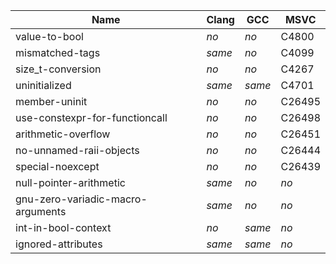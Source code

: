 Name                                  | Clang        | GCC              | MSVC   |
--------------------------------------|--------------|------------------|--------|
value-to-bool                         | *no*         | *no*             | C4800  |
mismatched-tags                       | *same*       | *no*             | C4099  | 
size_t-conversion                     | *no*         | *no*             | C4267  |
uninitialized                         | *same*       | *same*           | C4701  |
member-uninit                         | *no*         | *no*             | C26495 |
use-constexpr-for-functioncall        | *no*         | *no*             | C26498 |
arithmetic-overflow                   | *no*         | *no*             | C26451 |
no-unnamed-raii-objects               | *no*         | *no*             | C26444 |
special-noexcept                      | *no*         | *no*             | C26439 |
null-pointer-arithmetic               | *same*       | *no*             | *no*   |
gnu-zero-variadic-macro-arguments     | *same*       | *no*             | *no*   |
int-in-bool-context                   | *no*         | *same*           | *no*   |
ignored-attributes                    | *same*       | *same*           | *no*   |